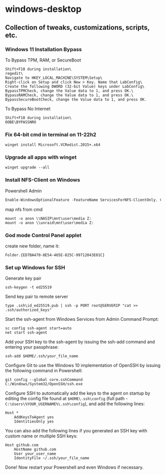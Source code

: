 # windows-desktop
## Collection of tweaks, customizations, scripts, etc.
### Windows 11 Installation Bypass
To Bypass TPM, RAM, or SecureBoot
```
Shift+F10 during installation\
regedit\
Navigate to HKEY_LOCAL_MACHINE\SYSTEM\Setup\
Right-click on Setup and click New > Key. Name that LabConfig\
Create the following DWORD (32-bit Value) keys under LabConfig\
BypassTPMCheck, change the Value data to 1, and press OK.\
BypassRAMCheck, change the Value data to 1, and press OK.\
BypassSecureBootCheck, change the Value data to 1, and press OK.
```
To Bypass No Internet
```
Shift+F10 during installation\
OOBE\BYPASSNRO
```
### Fix 64-bit cmd in terminal on 11-22h2
```
winget install Microsoft.VCRedist.2015+.x64
```
### Upgrade all apps with winget
```
winget upgrade --all
```
### Install NFS-Client on Windows
Powershell Admin
``` powershell
Enable-WindowsOptionalFeature -FeatureName ServicesForNFS-ClientOnly, ClientForNFS-Infrastructure -Online -NoRestart
```
map nfs from cmd
```
mount -o anon \\NASIP\mnt\user\media Z:
mount -o anon \\unraid\mnt\user\media Z:
```
### God mode Control Panel applet
create new folder, name it:
```
Folder.{ED7BA470-8E54-465E-825C-99712043E01C}
```
### Set up Windows for SSH
Generate key pair
```
ssh-keygen -t ed25519
```
Send key pair to remote server
```
type .ssh\id_ed25519.pub | ssh -p PORT root@SERVERIP "cat >> .ssh/authorized_keys"
```
Start the ssh-agent from Windows Services from Admin Command Prompt:  
```
sc config ssh-agent start=auto
net start ssh-agent
```
Add your SSH key to the ssh-agent by issuing the ssh-add command and entering your passphrase:  
```
ssh-add $HOME/.ssh/your_file_name
```

Configure Git to use the Windows 10 implementation of OpenSSH by issuing the following command in Powershell:  
```
git config --global core.sshCommand C:/Windows/System32/OpenSSH/ssh.exe
```  
Configure SSH to automatically add the keys to the agent on startup by editing the config file found at ```$HOME\.ssh\config``` (full path - ```C:\Users\%YOUR_USERNAME%\.ssh\config```), and add the following lines:
```
Host *
	AddKeysToAgent yes
	IdentitiesOnly yes
```
You can also add the following lines if you generated an SSH key with custom name or multiple SSH keys:
```
Host github.com
	HostName github.com
	User your_user_name
	IdentityFile ~/.ssh/your_file_name
```

Done! Now restart your Powershell and even Windows if necessary.
